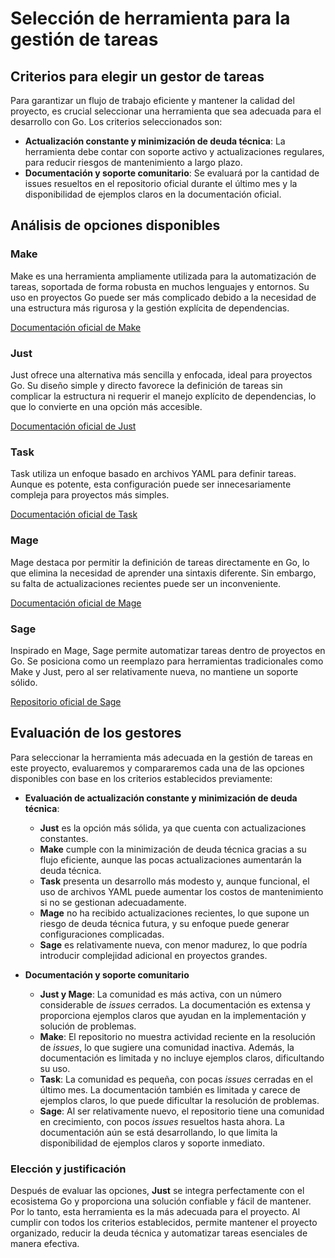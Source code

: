 # Selección de herramienta para la gestión de tareas

## **Criterios para elegir un gestor de tareas**

Para garantizar un flujo de trabajo eficiente y mantener la calidad del proyecto, es crucial seleccionar una herramienta que sea adecuada para el desarrollo con Go. Los criterios seleccionados son: 

- **Actualización constante y minimización de deuda técnica**: La herramienta debe contar con soporte activo y actualizaciones regulares, para reducir riesgos de mantenimiento a largo plazo.    
- **Documentación y soporte comunitario**: Se evaluará por la cantidad de issues resueltos en el repositorio oficial durante el último mes y la disponibilidad de ejemplos claros en la documentación oficial.

## **Análisis de opciones disponibles**

### **Make**  
Make es una herramienta ampliamente utilizada para la automatización de tareas, soportada de forma robusta en muchos lenguajes y entornos. Su uso en proyectos Go puede ser más complicado debido a la necesidad de una estructura más rigurosa y la gestión explícita de dependencias. 

[Documentación oficial de Make](https://github.com/wkusnierczyk/make?tab=readme-ov-file)

### **Just**  
Just ofrece una alternativa más sencilla y enfocada, ideal para proyectos Go. Su diseño simple y directo favorece la definición de tareas sin complicar la estructura ni requerir el manejo explícito de dependencias, lo que lo convierte en una opción más accesible.

[Documentación oficial de Just](https://github.com/casey/just)

### **Task**  
Task utiliza un enfoque basado en archivos YAML para definir tareas. Aunque es potente, esta configuración puede ser innecesariamente compleja para proyectos más simples.  

[Documentación oficial de Task](https://github.com/adriancooney/Taskfile) 

### **Mage**  
Mage destaca por permitir la definición de tareas directamente en Go, lo que elimina la necesidad de aprender una sintaxis diferente. Sin embargo, su falta de actualizaciones recientes puede ser un inconveniente.   

[Documentación oficial de Mage](https://github.com/magefile/mage) 

### **Sage**  
Inspirado en Mage, Sage permite automatizar tareas dentro de proyectos en Go. Se posiciona como un reemplazo para herramientas tradicionales como Make y Just, pero al ser relativamente nueva, no mantiene un soporte sólido.

[Repositorio oficial de Sage](https://github.com/einride/sage)

## **Evaluación de los gestores**

Para seleccionar la herramienta más adecuada en la gestión de tareas en este proyecto, evaluaremos y compararemos cada una de las opciones disponibles con base en los criterios establecidos previamente:

- **Evaluación de actualización constante y minimización de deuda técnica**:  
   - **Just** es la opción más sólida, ya que cuenta con actualizaciones constantes.
   - **Make** cumple con la minimización de deuda técnica gracias a su flujo eficiente, aunque las pocas actualizaciones aumentarán la deuda técnica.  
   - **Task** presenta un desarrollo más modesto y, aunque funcional, el uso de archivos YAML puede aumentar los costos de mantenimiento si no se gestionan adecuadamente.  
   - **Mage** no ha recibido actualizaciones recientes, lo que supone un riesgo de deuda técnica futura, y su enfoque puede generar configuraciones complicadas.  
   - **Sage** es relativamente nueva, con menor madurez, lo que podría introducir complejidad adicional en proyectos grandes.   

- **Documentación y soporte comunitario**
  - **Just y Mage**: La comunidad es más activa, con un número considerable de *issues* cerrados. La documentación es extensa y proporciona ejemplos claros que ayudan en la implementación y solución de problemas.  
  - **Make**: El repositorio no muestra actividad reciente en la resolución de *issues*, lo que sugiere una comunidad inactiva. Además, la documentación es limitada y no incluye ejemplos claros, dificultando su uso.  
  - **Task**: La comunidad es pequeña, con pocas *issues* cerradas en el último mes. La documentación también es limitada y carece de ejemplos claros, lo que puede dificultar la resolución de problemas. 
  - **Sage**: Al ser relativamente nuevo, el repositorio tiene una comunidad en crecimiento, con pocos *issues* resueltos hasta ahora. La documentación aún se está desarrollando, lo que limita la disponibilidad de ejemplos claros y soporte inmediato.  

### Elección y justificación

Después de evaluar las opciones, **Just** se integra perfectamente con el ecosistema Go y proporciona una solución confiable y fácil de mantener. Por lo tanto, esta herramienta es la más adecuada para el proyecto. Al cumplir con todos los criterios establecidos, permite mantener el proyecto organizado, reducir la deuda técnica y automatizar tareas esenciales de manera efectiva. 
